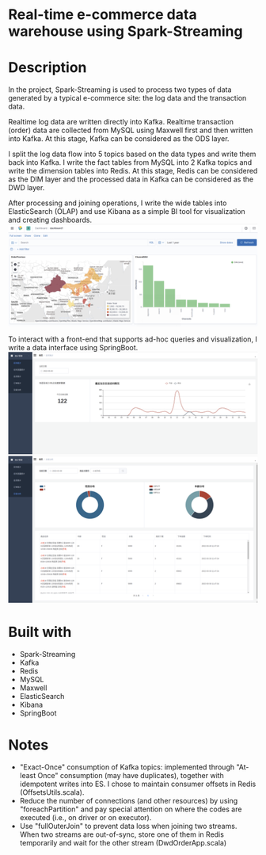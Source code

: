 # Real-time e-commerce data warehouse using Spark-Streaming

# Description
In the project, Spark-Streaming is used to process two types of data generated by a typical e-commerce site: the log data and the transaction data.

Realtime log data are written directly into Kafka. Realtime transaction (order) data are collected from MySQL using Maxwell first and then written into Kafka. 
At this stage, Kafka can be considered as the ODS layer.

I split the log data flow into 5 topics based on the data types and write them back into Kafka. I write the fact tables from MySQL into 2 Kafka topics and write the dimension tables into Redis.
At this stage, Redis can be considered as the DIM layer and the processed data in Kafka can be considered as the DWD layer.

After processing and joining operations, I write the wide tables into ElasticSearch (OLAP) and use Kibana as a simple BI tool for visualization and creating dashboards.
![dashboard](dashboard.png)

To interact with a front-end that supports ad-hoc queries and visualization, I write a data interface using SpringBoot.
![dau](dau_realtime.png)
![adhoc](adhoc.png)

# Built with
- Spark-Streaming
- Kafka
- Redis
- MySQL
- Maxwell
- ElasticSearch
- Kibana
- SpringBoot

# Notes
- "Exact-Once" consumption of Kafka topics: implemented through "At-least Once" consumption (may have duplicates), together with idempotent writes into ES. I chose to maintain consumer offsets in Redis (OffsetsUtils.scala).
- Reduce the number of connections (and other resources) by using "foreachPartition" and pay special attention on where the codes are executed (i.e., on driver or on executor).
- Use "fullOuterJoin" to prevent data loss when joining two streams. When two streams are out-of-sync, store one of them in Redis temporarily and wait for the other stream (DwdOrderApp.scala)
